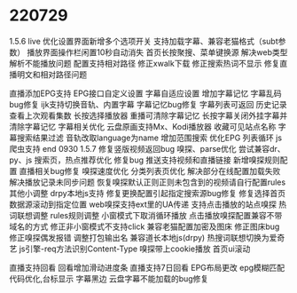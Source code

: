 # 220729
1.5.6 live
优化设置界面新增多个选项开关
支持加载字幕、兼容老猫格式（subt参数）
播放界面操作栏闲置10秒自动消失
首页长按聚搜、菜单键换源
解决web类型解析不能播放问题
配置支持相对路径
修正xwalk下载
修正搜索热词不显示
修复直播明文和相对路径问题

直播添加EPG支持
EPG接口自定义设置
字幕自适应设置
增加字幕记忆
字幕乱码bug修复
ijk支持切换音轨、内置字幕
字幕记忆bug修复
字幕列表可返回
历史记录查看上次观看集数
长按选择播放器
重播可清除字幕记忆
长按字幕关闭外挂字幕并清除字幕记忆
字幕相关优化
云盘原画支持Mx、Kodi播放器
收藏可见站点名称
字幕搜索结果过滤
音轨改取language为name
增加范围搜索
优化EPG
列表循环
js爬虫支持
end
0930
1.5.7
修复竖版视频返回bug
嗅探、parse优化
尝试兼容dr、py、js
搜索页，热点推荐优化
修复bug
推送支持视频和直播链接
新增嗅探规则配置
直播相关bug修复
嗅探速度优化
分类列表页优化
解决部分在线配置加载失败
解决播放记录未同步问题
恢复嗅探默认正则正则未包含到的视频请自行配置rules
其他小调整
drpy本地js支持
修复更换配置引起指定搜索源bug修复
修复选择首页数据源滚动到指定位置
web嗅探支持ext里的UA传递
支持点击播放的站点嗅探
热词联想调整
rules规则调整
小窗模式下取消循环播放
点击播放嗅探配置兼容不带域名的方式
修正非小窗模式不支持click
兼容老猫配置加密及图床
修正图床bug
修正嗅探偶发报错
调整打包输出名
兼容道长本地js(drpy)
热搜词联想切换为爱奇艺
js引擎-req方法识别Content-Type
嗅探带上cookie播放
首页ui滚动


直播支持回看 回看增加滑动进度条
直播支持7日回看
EPG布局更改
epg模糊匹配代码优化,台标显示
字幕黑边
云盘字幕不能加载的bug修复








